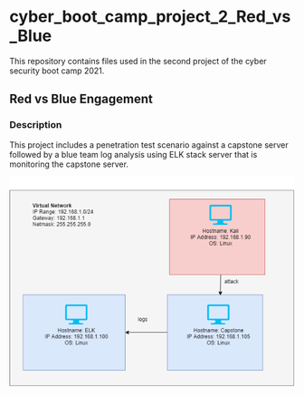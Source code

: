 # cyber_boot_camp_project_2_Red_vs_Blue
This repository contains files used in the second project of the cyber security boot camp 2021.

## Red vs Blue Engagement

### Description
This project includes a penetration test scenario against a capstone server followed by a blue team log analysis using ELK stack server that is monitoring the capstone server.


![Network Diagram](https://github.com/nlsaw/Red_vs_Blue/blob/main/Misc%20Files/Project%202%20Network%20Diagram.png "Network Diagram")
